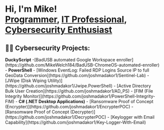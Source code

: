 <h1>Hi, I'm Mike! <br/><a href="https://github.com/MikeWelch184">Programmer</a>, <a href="https://www.linkedin.com/in/mikewelch184//">IT Professional</a>, <a href="https://tryhackme.com/p/mike.welch184">Cybersecurity Enthusiast</a>

<h2>👨‍💻 Cybersecurity Projects:</h2>
<b>DuckyScript</b>
  -[BadUSB automated Google Workspace enroller](https://github.com/MikeWelch184/BadUSB-ChromeOS-automated-enroller)
- <b>PowerShell</b>
  - [Windows EventLog: Failed RDP Logins Source IP to full GeoData Conversion](https://github.com/joshmadakor1/Sentinel-Lab)
  - [JWipe (Disk Wiping Utility)](https://github.com/joshmadakor1/Jwipe.PowerShell)
  - [Active Directory Bulk User Creation](https://github.com/joshmadakor1/AD_PS)
  - [FIM (File Integrity Monitor)](https://github.com/joshmadakor1/PowerShell-Integrity-FIM)
- <b>C# (.NET Desktop Applications)</b>
  - [Ransomware Proof of Concept (Encrypter)](https://github.com/joshmadakor1/EncrypterPOC)
  - [Ransomware Proof of Concept (Decrypter)](https://github.com/joshmadakor1/DecrypterPOC)
  - [Keylogger with Email Capability](https://github.com/joshmadakor1/Key-Logger-With-Email)

<!--
**** is a ✨ _special_ ✨ repository because its `README.md` (this file) appears on your GitHub profile.
-->
